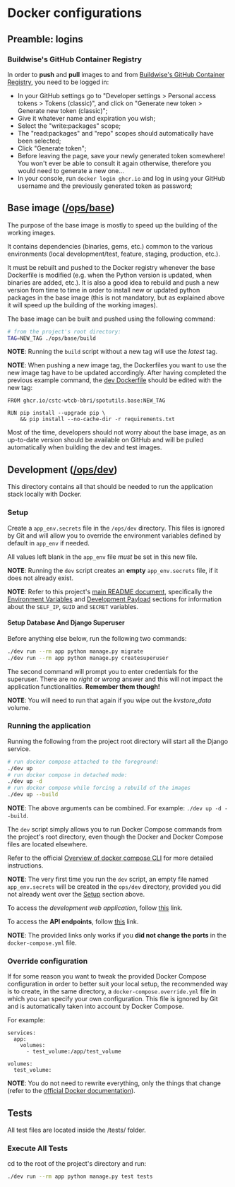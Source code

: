 # Docker configurations

## Preamble: logins

### Buildwise's GitHub Container Registry

In order to **push** and **pull** images to and from [Buildwise's GitHub Container Registry](https://github.com/orgs/CSTC-WTCB-BBRI/packages), you need to be logged in:

* In your GitHub settings go to "Developer settings > Personal access tokens > Tokens (classic)", and click on "Generate new token > Generate new token (classic)";
* Give it whatever name and expiration you wish;
* Select the "write:packages" scope;
* The "read:packages" and "repo" scopes should automatically have been selected;
* Click "Generate token";
* Before leaving the page, save your newly generated token somewhere! You won't ever be able to consult it again otherwise, therefore you would need to generate a new one...
* In your console, run `docker login ghcr.io` and log in using your GitHub username and the previously generated token as password;

## Base image ([/ops/base](./base))

The purpose of the base image is mostly to speed up the building of the working images.

It contains dependencies (binaries, gems, etc.) common to the various environments (local development/test, feature, staging, production, etc.).

It must be rebuilt and pushed to the Docker registry whenever the base Dockerfile is modified (e.g. when the Python version is updated, when binaries are added, etc.). It is also a good idea to rebuild and push a new version from time to time in order to install new or updated python packages in the base image (this is not mandatory, but as explained above it will speed up the building of the working images).

The base image can be built and pushed using the following command:

```bash
# from the project's root directory:
TAG=NEW_TAG ./ops/base/build
```

**NOTE**: Running the `build` script without a new tag will use the *latest* tag.

**NOTE**: When pushing a new image tag, the Dockerfiles you want to use the new image tag have to be updated accordingly. After having completed the previous example command, the [dev Dockerfile](./dev/Dockerfile) should be edited with the new tag:

```docker
FROM ghcr.io/cstc-wtcb-bbri/spotutils.base:NEW_TAG

RUN pip install --upgrade pip \
    && pip install --no-cache-dir -r requirements.txt
```

Most of the time, developers should not worry about the base image, as an up-to-date version should be available on GitHub and will be pulled automatically when building the dev and test images.

## Development ([/ops/dev](./dev))

This directory contains all that should be needed to run the application stack locally with Docker.

### Setup

Create a `app_env.secrets` file in the `/ops/dev` directory. This files is ignored by Git and will allow you to override
the environment variables defined by default in `app_env` if needed.

All values left blank in the `app_env` file *must* be set in this new file.

**NOTE**: Running the `dev` script creates an **empty** `app_env.secrets` file, if it does not already exist.

**NOTE**: Refer to this project's [main README document](../README.md), specifically the [Environment Variables](../README.md#environment-variables) and [Development Payload](../README.md#development-payload) sections for information about the `SELF_IP`, `GUID` and `SECRET` variables.

#### Setup Database And Django Superuser

Before anything else below, run the following two commands:
```bash
./dev run --rm app python manage.py migrate
./dev run --rm app python manage.py createsuperuser
```

The second command will prompt you to enter credentials for the superuser. There are no *right* or *wrong* answer and this will not impact the application functionalities. **Remember them though!**

**NOTE**: You will need to run that again if you wipe out the *kvstore_data* volume.

### Running the application

Running the following from the project root directory will start all the Django service.

```bash
# run docker compose attached to the foreground:
./dev up
# run docker compose in detached mode:
./dev up -d
# run docker compose while forcing a rebuild of the images
./dev up --build
```

**NOTE**: The above arguments can be combined. For example: `./dev up -d --build`.

The `dev` script simply allows you to run Docker Compose commands from the project's root directory, even though the Docker and Docker Compose files are located elsewhere. 

Refer to the official [Overview of docker compose CLI](https://docs.docker.com/compose/reference/) for more detailed instructions.

**NOTE**: The very first time you run the `dev` script, an empty file named `app_env.secrets` will be created in
the `ops/dev` directory, provided you did not already went over the [Setup](#setup) section above.

To access the *development web application*, follow [this](http://127.0.0.1:8000) link.

To access the **API endpoints**, follow [this](http://127.0.0.1:8000/api/) link.

**NOTE**: The provided links only works if you **did not change the ports** in the `docker-compose.yml` file.

### Override configuration

If for some reason you want to tweak the provided Docker Compose configuration in order to better suit your local setup, the recommended way is to create, in the same directory, a `docker-compose.override.yml` file in which you can specify your own configuration. This file is ignored by Git and is automatically taken into account by Docker Compose. 

For example:

```docker
services:
  app:
    volumes:
      - test_volume:/app/test_volume

volumes:
  test_volume:
```

**NOTE**: You do not need to rewrite everything, only the things that change (refer to the [official Docker documentation](https://docs.docker.com/compose/extends/#understanding-multiple-compose-files)).

## Tests

All test files are located inside the /tests/ folder.

### Execute All Tests

cd to the root of the project's directory and run:
```bash
./dev run --rm app python manage.py test tests
```